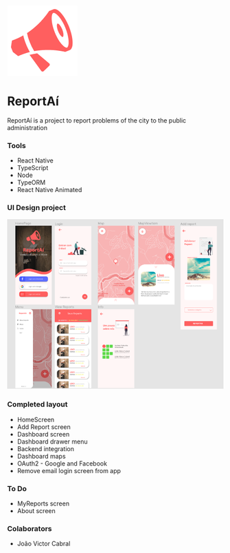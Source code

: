 <img src="./docs/logo.png">
 
# ReportAí
ReportAí is a project to report problems of the city to the public administration

### Tools
- React Native
- TypeScript
- Node
- TypeORM
- React Native Animated

### UI Design project

<img src="./docs/screens.png" />

### Completed layout
- HomeScreen
- Add Report screen
- Dashboard screen
- Dashboard drawer menu
- Backend integration
- Dashboard maps
- OAuth2 - Google and Facebook
- Remove email login screen from app

### To Do
- MyReports screen
- About screen

### Colaborators
- João Victor Cabral
